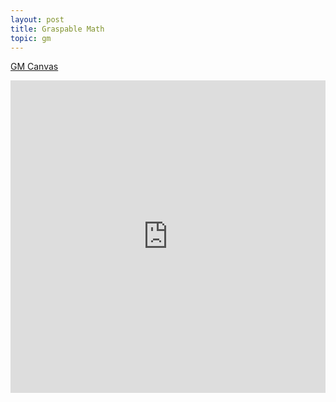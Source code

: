 ```yaml
---
layout: post
title: Graspable Math
topic: gm
---
```


[GM Canvas](https://graspablemath.com/canvas/?load=_014d859d68c78fe5)

<iframe style="border: none" allow="fullscreen" src='https://graspablemath.com/canvas/embed.html?load=_014d859d68c78fe5&options={"auto_resize_on_scroll": false, "use_toolbar": true, "undo_btn": true, "redo_btn": true, "new_sheet_btn": false, "font_size_btns": true, "formula_btn": false, "formula_panel": true, "help_btn": false, "help_logo_btn": true, "transform_btn": false, "keypad_btn": false, "scrub_btn": false, "draw_btn": false, "erase_btn": false, "arrange_btn": false, "reset_btn": true, "save_btn": false, "load_btn": false, "settings_btn": false, "share_btn": false, "insert_btn": false, "use_hold_menu": false, "display_labels": false, "btn_size": "xs", "ask_confirmation_on_closing": false, "vertical_scroll": true}' width="100%" height="500px"></iframe>